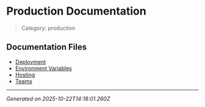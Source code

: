 # Production Documentation

> Category: production

## Documentation Files

- [Deployment](./deployment.md)
- [Environment Variables](./environment-variables.md)
- [Hosting](./hosting.md)
- [Teams](./teams.md)


---

*Generated on 2025-10-22T14:18:01.260Z*
